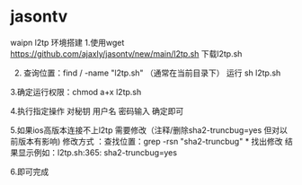 # jasontv
waipn
l2tp 环境搭建
1.使用wget  https://github.com/ajaxly/jasontv/new/main/l2tp.sh 下载l2tp.sh

2. 查询位置：find / -name "l2tp.sh" （通常在当前目录下） 运行  sh l2tp.sh

3.确定运行权限：chmod a+x l2tp.sh

4.执行指定操作 对秘钥 用户名 密码输入 确定即可  


5.如果ios高版本连接不上l2tp  需要修改（注释/删除sha2-truncbug=yes  但对以前版本有影响)
 修改方式 ：查找位置：grep -rsn "sha2-truncbug"  *  找出修改 结果显示例如：l2tp.sh:365:    sha2-truncbug=yes 
 
 6.即可完成


